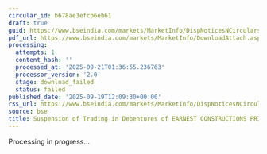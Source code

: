 ```yaml
---
circular_id: b678ae3efcb6eb61
draft: true
guid: https://www.bseindia.com/markets/MarketInfo/DispNoticesNCirculars.aspx?Noticeid={010DCEBA-AD85-4B87-917E-645980C31BA8}&noticeno=20250919-17&dt=09/19/2025&icount=17&totcount=44&flag=0
pdf_url: https://www.bseindia.com/markets/MarketInfo/DownloadAttach.aspx?id=20250919-17&attachedId=
processing:
  attempts: 1
  content_hash: ''
  processed_at: '2025-09-21T01:36:55.236763'
  processor_version: '2.0'
  stage: download_failed
  status: failed
published_date: '2025-09-19T12:09:30+00:00'
rss_url: https://www.bseindia.com/markets/MarketInfo/DispNoticesNCirculars.aspx?Noticeid={010DCEBA-AD85-4B87-917E-645980C31BA8}&noticeno=20250919-17&dt=09/19/2025&icount=17&totcount=44&flag=0
source: bse
title: Suspension of Trading in Debentures of EARNEST CONSTRUCTIONS PRIVATE LIMITED
---
```


Processing in progress...